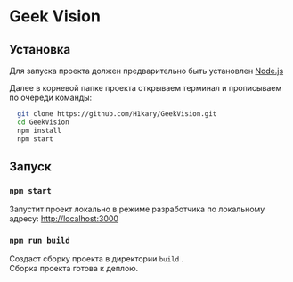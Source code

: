# Geek Vision
## Установка
Для запуска проекта должен предварительно быть установлен [Node.js](https://nodejs.org/)

Далее в корневой папке проекта открываем терминал и прописываем по очереди команды:
```bash
  git clone https://github.com/H1kary/GeekVision.git
  cd GeekVision
  npm install
  npm start
```

## Запуск
### `npm start`

Запустит проект локально в режиме разработчика по локальному адресу: [http://localhost:3000](http://localhost:3000)

### `npm run build`

Создаст сборку проекта в директории `build` .\
Сборка проекта готова к деплою.
